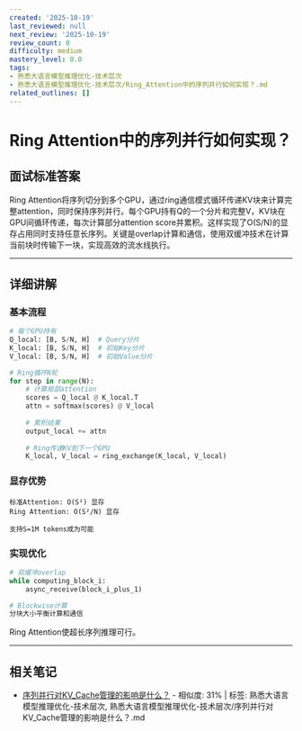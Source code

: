 ```yaml
---
created: '2025-10-19'
last_reviewed: null
next_review: '2025-10-19'
review_count: 0
difficulty: medium
mastery_level: 0.0
tags:
- 熟悉大语言模型推理优化-技术层次
- 熟悉大语言模型推理优化-技术层次/Ring_Attention中的序列并行如何实现？.md
related_outlines: []
---
```

# Ring Attention中的序列并行如何实现？

## 面试标准答案

Ring Attention将序列切分到多个GPU，通过ring通信模式循环传递KV块来计算完整attention，同时保持序列并行。每个GPU持有Q的一个分片和完整V，KV块在GPU间循环传递，每次计算部分attention score并累积。这样实现了O(S/N)的显存占用同时支持任意长序列。关键是overlap计算和通信，使用双缓冲技术在计算当前块时传输下一块，实现高效的流水线执行。

---

## 详细讲解

### 基本流程

```python
# 每个GPU持有
Q_local: [B, S/N, H]  # Query分片
K_local: [B, S/N, H]  # 初始Key分片  
V_local: [B, S/N, H]  # 初始Value分片

# Ring循环N轮
for step in range(N):
    # 计算局部attention
    scores = Q_local @ K_local.T
    attn = softmax(scores) @ V_local
    
    # 累积结果
    output_local += attn
    
    # Ring传递KV到下一个GPU
    K_local, V_local = ring_exchange(K_local, V_local)
```

### 显存优势

```
标准Attention: O(S²) 显存
Ring Attention: O(S²/N) 显存

支持S=1M tokens成为可能
```

### 实现优化

```python
# 双缓冲overlap
while computing_block_i:
    async_receive(block_i_plus_1)

# Blockwise计算
分块大小平衡计算和通信
```

Ring Attention使超长序列推理可行。


---

## 相关笔记
<!-- 自动生成 -->

- [序列并行对KV_Cache管理的影响是什么？](notes/熟悉大语言模型推理优化-技术层次/序列并行对KV_Cache管理的影响是什么？.md) - 相似度: 31% | 标签: 熟悉大语言模型推理优化-技术层次, 熟悉大语言模型推理优化-技术层次/序列并行对KV_Cache管理的影响是什么？.md

